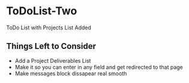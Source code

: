 # ToDoList-Two
ToDo List with Projects List Added


## Things Left to Consider
* Add a Project Deliverables List
* Make it so you can enter in any field and get redirected to that page
* Make messages block dissapear real smooth
